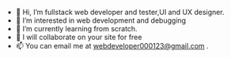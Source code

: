 - 👋 Hi, I’m fullstack web developer and tester,UI and UX designer.
- 👀 I’m interested in web development and debugging 
- 🌱 I’m currently learning from scratch.
- 💞️ I will collaborate on your site for free
- 📫 You can email me at webdeveloper000123@gmail.com .

<!---
site-page-test/site-page-test is a ✨ special ✨ repository because its `README.md` (this file) appears on your GitHub profile.
You can click the Preview link to take a look at your changes.
--->
